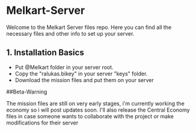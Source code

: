 # Melkart-Server

Welcome to the Melkart Server files repo. Here you can find all the necessary files and other info to set up your server.

## 1. Installation Basics

- Put @Melkart folder in your server root.
- Copy the "ralukas.bikey" in your server "keys" folder.
- Download the mission files and put them on your server

##Beta-Warning

The mission files are still on very early stages, i'm currently working the economy so i will post updates soon. I'll also release the Central Economy files in case someone wants to collaborate with the project or make modifications for their server
